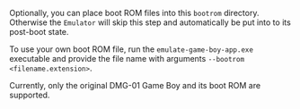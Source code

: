 Optionally, you can place boot ROM files into this `bootrom` directory. Otherwise the `Emulator` will skip this step and automatically be put into to its post-boot state.

To use your own boot ROM file, run the `emulate-game-boy-app.exe` executable and provide the file name with arguments `--bootrom <filename.extension>`.

Currently, only the original DMG-01 Game Boy and its boot ROM are supported.
